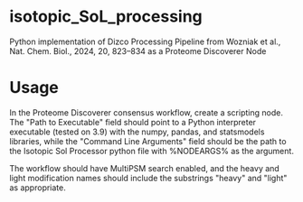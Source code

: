 # isotopic_SoL_processing
Python implementation of Dizco Processing Pipeline from Wozniak et al., Nat. Chem. Biol., 2024,  20, 823–834 as a Proteome Discoverer Node

# Usage

In the Proteome Discoverer consensus workflow, create a scripting node. The "Path to Executable" field should point to a Python interpreter executable (tested on 3.9) with the numpy, pandas, and statsmodels libraries, while the "Command Line Arguments" field should be the path to the Isotopic Sol Processor python file with %NODEARGS% as the argument.

The workflow should have MultiPSM search enabled, and the heavy and light modification names should include the substrings "heavy" and "light" as appropriate.
